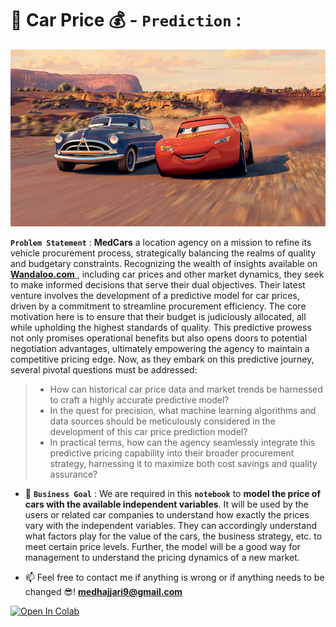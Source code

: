 # 🚗   Car Price  💰 - `Prediction` :

<p align="center">
    <img src="Cars.jpg"/>
</p>

 **`Problem Statement`** : **MedCars** a location agency on a mission to refine its vehicle procurement process, strategically balancing the realms of quality and budgetary constraints. Recognizing the wealth of insights available on <a href="https://www.wandaloo.com/"> **Wandaloo.com** </a>, including car prices and other market dynamics, they seek to make informed decisions that serve their dual objectives. Their latest venture involves the development of a predictive model for car prices, driven by a commitment to streamline procurement efficiency. The core motivation here is to ensure that their budget is judiciously allocated, all while upholding the highest standards of quality. This predictive prowess not only promises operational benefits but also opens doors to potential negotiation advantages, ultimately empowering the agency to maintain a competitive pricing edge.
Now, as they embark on this predictive journey, several pivotal questions must be addressed:
> - How can historical car price data and market trends be harnessed to craft a highly accurate predictive model?
> - In the quest for precision, what machine learning algorithms and data sources should be meticulously considered in the development of this car price prediction model?
> - In practical terms, how can the agency seamlessly integrate this predictive pricing capability into their broader procurement strategy, harnessing it to maximize both cost savings and quality assurance?

- 🎯 **`Business Goal`** : We are required in this **`notebook`** to **model the price of cars with the available independent variables**. It will be used by the users or  related car companies to understand how exactly the prices vary with the independent variables. They can accordingly understand what factors play for the value of the cars, the business strategy, etc. to meet certain price levels. Further, the model will be a good way for management to understand the pricing dynamics of a new market.

- 📫 Feel free to contact me if anything is wrong or if anything needs to be changed 😎!  **medhajjari9@gmail.com**

<a href="https://colab.research.google.com/github/heisenberghj7/Cars-Price-Prediction/" target="_parent"><img src="https://colab.research.google.com/assets/colab-badge.svg" alt="Open In Colab"/></a>
